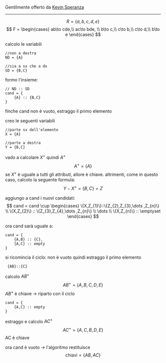Gentilmente offerto da [Kevin Speranza](https://github.com/Kespers)

---
$$
R = \{a,b,c,d,e\}
$$
$$
F = \begin{cases}
ab\to cde,\\
	ac\to bde, \\
	b\to c,\\
	c\to b,\\
	c\to d,\\
	b\to e
\end{cases}
$$

calcolo le variabili
```
//non a destra
ND = {A} 

//sia a sx che a dx
SD = {B,C}
```

formo l'insieme:
```
// ND :: SD
cand = {
	{A} :: {B,C}
}
```

finche cand non è vuoto, estraggo il primo elemento

creo le seguenti variabili
```
//parte sx dell'elemento
X = {A}

//parte a destra
Y = {B,C}
```

vado a calcolare $X^+$ quindi $A^+$
$$
A^+=\{A\}
$$
se $X^+$ è uguale a tutti gli attributi, allore è chiave.
altrimenti, come in questo caso, calcolo la seguente formula:
$$
Y-X^+=\{B,C\}=Z
$$

aggiungo a cand i nuovi candidati:
$$
cand =
cand 
\cup
\begin{cases}
\{X,Z_{1}\}::\{Z_{2},Z_{3},\dots ,Z_{n}\} \\
\{X,Z_{2}\} :: \{Z_{3},Z_{4},\dots ,Z_{n}\} \\
\dots \\
\{X,Z_{n}\} :: \emptyset
\end{cases}
$$

ora cand sarà uguale a:
```
cand = {
	{A,B} :: {C},
	{A,C} :: empty
}
```

si ricomincia il ciclo:
non è vuoto quindi estraggo il primo elemento
```
 {AB}::{C}
```

calcolo $AB^+$
$$
AB^+=\{A,B,C,D,E\}
$$
$AB^+$ è chiave -> riparto con il ciclo

```
cand = {
	{A,C} :: empty
}
```

estraggo e calcolo $AC^+$
$$
AC^+=\{A,C,B,D,E\}
$$
AC è chiave

ora cand è vuoto -> l'algoritmo restituisce
$$
\text{chiavi} = \{AB,AC\}
$$




